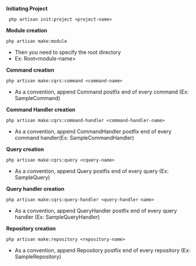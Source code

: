 **Initiating Project**

`` php artisan init:project <project-name>``

**Module creation**

 `` php artisan make:module ``
 * Then you need to specify the root directory
 * Ex: Root\<module-name>
 
 **Command creation**
 
  `` php artisan make:cqrs:command <command-name> ``
  * As a convention, append Command postfix end of every command (Ex: SampleCommand)
  
  **Command Handler creation**
  
   `` php artisan make:cqrs:command-handler <command-handler-name> ``
   * As a convention, append CommandHandler postfix end of every command handler(Ex: SampleCommandHandler)
   
**Query creation**

`` php artisan make:cqrs:query <cquery-name> ``

* As a convention, append Query postfix end of every query (Ex: SampleQuery)

**Query handler creation**

`` php artisan make:cqrs:query-handler <query-handler-name> ``

* As a convention, append QueryHandler postfix end of every query handler (Ex: SampleQueryHandler)

**Repository creation**

`` php artisan make:repository <repository-name> ``

* As a convention, append Repository postfix end of every repository (Ex: SampleRepository)
